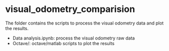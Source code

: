 # visual_odometry_comparision

The folder contains the scripts to process the visual odometry data and plot the results.

* Data analysis.ipynb: process the visual odometry raw data
* Octave/: octave/matlab scripts to plot the results 